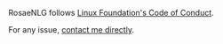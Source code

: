 <!--
Copyright 2019 Ludan Stoecklé
SPDX-License-Identifier: CC-BY-4.0
-->
RosaeNLG follows [Linux Foundation's Code of Conduct](https://lfprojects.org/policies/code-of-conduct/).

For any issue, [contact me directly](mailto:contact@rosaenlg.org).
